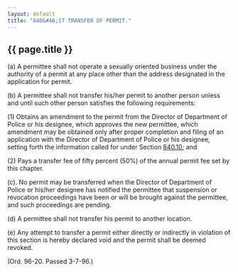 ```yaml
---
layout: default 
title: "840&#46;17 TRANSFER OF PERMIT."
---
```


{{ page.title }}
----------------

​(a) A permittee shall not operate a sexually oriented business under
the authority of a permit at any place other than the address designated
in the application for permit.

​(b) A permittee shall not transfer his/her permit to another person
unless and until such other person satisfies the following requirements:

​(1) Obtains an amendment to the permit from the Director of Department
of Police or his designee, which approves the new permittee, which
amendment may be obtained only after proper completion and filing of an
application with the Director of Department of Police or his designee,
setting forth the information called for under Section
[840.10](3cfb9fda.html); and

​(2) Pays a transfer fee of fifty percent (50%) of the annual permit fee
set by this chapter.

(c). No permit may be transferred when the Director of Department of
Police or his/her designee has notified the permittee that suspension or
revocation proceedings have been or will be brought against the
permittee, and such proceedings are pending.

​(d) A permittee shall not transfer his permit to another location.

​(e) Any attempt to transfer a permit either directly or indirectly in
violation of this section is hereby declared void and the permit shall
be deemed revoked.

(Ord. 96-20. Passed 3-7-96.)

